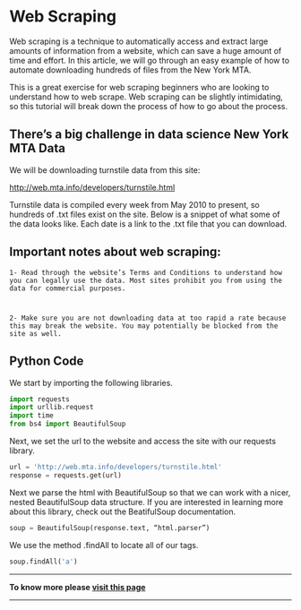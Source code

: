 
# Web Scraping

Web scraping is a technique to automatically access and extract large amounts of information from a website, which can save a huge amount of time and effort. In this article, we will go through an easy example of how to automate downloading hundreds of files from the New York MTA. 

This is a great exercise for web scraping beginners who are looking to understand how to web scrape. Web scraping can be slightly intimidating, so this tutorial will break down the process of how to go about the process.

## **There’s a big challenge in data science New York MTA Data**

We will be downloading turnstile data from this site:

http://web.mta.info/developers/turnstile.html

Turnstile data is compiled every week from May 2010 to present, so hundreds of .txt files exist on the site. Below is a snippet of what some of the data looks like. Each date is a link to the .txt file that you can download.

## **Important notes about web scraping:**

    1- Read through the website’s Terms and Conditions to understand how you can legally use the data. Most sites prohibit you from using the data for commercial purposes.

#

    2- Make sure you are not downloading data at too rapid a rate because this may break the website. You may potentially be blocked from the site as well.

## **Python Code**

We start by importing the following libraries.

```py
import requests
import urllib.request
import time
from bs4 import BeautifulSoup
```

Next, we set the url to the website and access the site with our requests library.

```py
url = 'http://web.mta.info/developers/turnstile.html'
response = requests.get(url)
```


Next we parse the html with BeautifulSoup so that we can work with a nicer, nested BeautifulSoup data structure. If you are interested in learning more about this library, check out the BeatifulSoup documentation.

```py
soup = BeautifulSoup(response.text, “html.parser”)
```
We use the method .findAll to locate all of our <a> tags.
```py
soup.findAll('a')
```
***

**To know more please [visit this page](https://towardsdatascience.com/how-to-web-scrape-with-python-in-4-minutes-bc49186a8460)**

***

